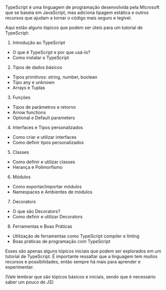 TypeScript é uma linguagem de programação desenvolvida pela Microsoft que se baseia em JavaScript, mas adiciona tipagem estática e outros recursos que ajudam a tornar o código mais seguro e legível.

Aqui estão alguns tópicos que podem ser úteis para um tutorial de TypeScript:

1.  Introdução ao TypeScript

-   O que é TypeScript e por que usá-lo?
-   Como instalar o TypeScript

2.  Tipos de dados básicos

-   Tipos primitivos: string, number, boolean
-   Tipo any e unknown
-   Arrays e Tuplas

3.  Funções

-   Tipos de parâmetros e retorno
-   Arrow functions
-   Optional e Default parameters

4.  Interfaces e Tipos personalizados

-   Como criar e utilizar interfaces
-   Como definir tipos personalizados

5.  Classes

-   Como definir e utilizar classes
-   Herança e Polimorfismo

6.  Módulos

-   Como exportar/importar módulos
-   Namespaces e Ambientes de módulos

7.  Decorators

-   O que são Decorators?
-   Como definir e utilizar Decorators

8.  Ferramentas e Boas Práticas

-   Utilização de ferramentas como TypeScript compiler e linting
-   Boas práticas de programação com TypeScript 

Esses são apenas alguns tópicos iniciais que podem ser explorados em um tutorial de TypeScript. É importante ressaltar que a linguagem tem muitos recursos e possibilidades, então sempre há mais para aprender e experimentar.

(Vale lembrar que são tópicos básicos e iniciais, sendo que é necessário saber um pouco de JS)